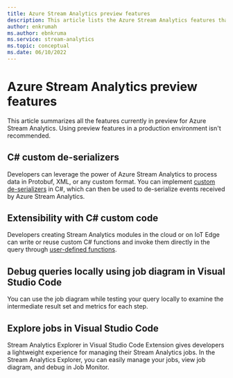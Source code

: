 ```yaml
---
title: Azure Stream Analytics preview features
description: This article lists the Azure Stream Analytics features that are currently in preview
author: enkrumah
ms.author: ebnkruma
ms.service: stream-analytics
ms.topic: conceptual
ms.date: 06/10/2022
---
```


# Azure Stream Analytics preview features

This article summarizes all the features currently in preview for Azure Stream Analytics. Using preview features in a production environment isn't recommended.

## C# custom de-serializers
Developers can leverage the power of Azure Stream Analytics to process data in Protobuf, XML, or any custom format. You can implement [custom de-serializers](custom-deserializer-examples.md) in C#, which can then be used to de-serialize events received by Azure Stream Analytics.

## Extensibility with C# custom code

Developers creating Stream Analytics modules in the cloud or on IoT Edge can write or reuse custom C# functions and invoke them directly in the query through [user-defined functions](stream-analytics-edge-csharp-udf-methods.md).

## Debug queries locally using job diagram in Visual Studio Code

You can use the job diagram while testing your query locally to examine the intermediate result set and metrics for each step.

## Explore jobs in Visual Studio Code

Stream Analytics Explorer in Visual Studio Code Extension gives developers a lightweight experience for managing their Stream Analytics jobs. In the Stream Analytics Explorer, you can easily manage your jobs, view job diagram, and debug in Job Monitor.
